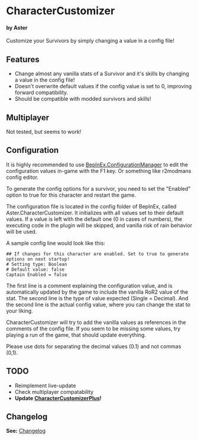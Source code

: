 # CharacterCustomizer
#### by Aster
Customize your Survivors by simply changing a value in a config file!

## Features

* Change almost any vanilla stats of a Survivor and it's skills by changing a
  value in the config file!
* Doesn't overwrite default values if the config value is set to 0,
  improving forward compatibility.
* Should be compatible with modded survivors and skills!
  
## Multiplayer
Not tested, but seems to work!

## Configuration

It is highly recommended to use [BepInEx.ConfigurationManager](https://github.com/BepInEx/BepInEx.ConfigurationManager) to edit the configuration values in-game with the F1 key.
Or something like r2modmans config editor.

To generate the config options for a survivor, you need to set the "Enabled" option to true for this character and restart the game.

The configuration file is located in the config folder of BepInEx, called Aster.CharacterCustomizer. 
It initializes with all values set to their default values. If a value is left with the default one (0 in cases of numbers), 
the executing code in the plugin will be skipped, and vanilla risk of rain behavior will be used.

A sample config line would look like this:
```
## If changes for this character are enabled. Set to true to generate options on next startup!
# Setting type: Boolean
# Default value: false
Captain Enabled = false
```
The first line is a comment explaining the configuration value, and is automatically updated by the game to include the vanilla RoR2 value of the stat.
The second line is the type of value expected (Single = Decimal).
And the second line is the actual config value, where you can change the stat to your liking.

CharacterCustomizer will try to add the vanilla values as references in
the comments of the config file. If you seem to be missing some values, try playing a run of the game, that should update everything.

Please use dots for separating the decimal values (0.1) and not commas (0,1).

## TODO

* Reimplement live-update
* Check multiplayer compatability
* **Update [CharacterCustomizerPlus](https://thunderstore.io/package/AsterAether/CharacterCustomizerPlus/)!**


## Changelog

**See:**
[Changelog](https://github.com/AsterAether/CharacterCustomizer/blob/master/CHANGELOG.md)